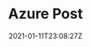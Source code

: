 ---
title: "Azure Post"
date: 2021-01-11T23:08:27Z
draft: true
tags: [tag1, tag2]
image: "/image/blog-pic.png"
description: "A smalll description"
showDate: true    # to enable/disable showing dates
math: false              # to enable showing equations (katex)
chordsheet: true        # to add chordsheet styelsheet


---